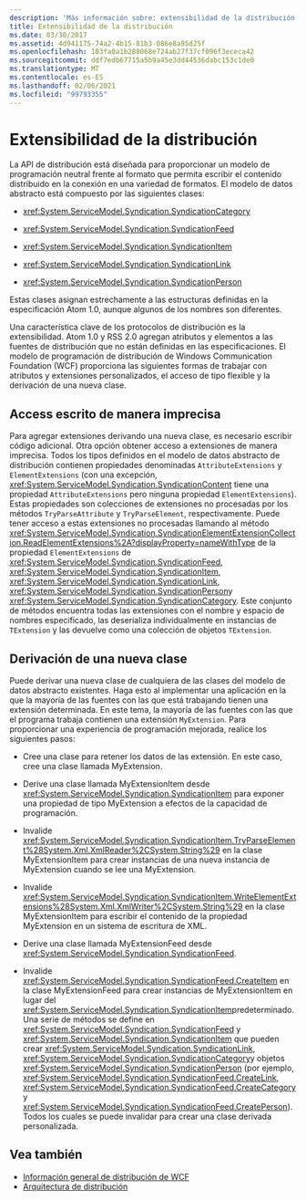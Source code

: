 ```yaml
---
description: 'Más información sobre: extensibilidad de la distribución'
title: Extensibilidad de la distribución
ms.date: 03/30/2017
ms.assetid: 4d941175-74a2-4b15-81b3-086e8a95d25f
ms.openlocfilehash: 103fa0a1b288068e724ab27f37cf096f3ececa42
ms.sourcegitcommit: ddf7edb67715a5b9a45e3dd44536dabc153c1de0
ms.translationtype: MT
ms.contentlocale: es-ES
ms.lasthandoff: 02/06/2021
ms.locfileid: "99793355"
---
```

# <a name="syndication-extensibility"></a>Extensibilidad de la distribución

La API de distribución está diseñada para proporcionar un modelo de programación neutral frente al formato que permita escribir el contenido distribuido en la conexión en una variedad de formatos. El modelo de datos abstracto está compuesto por las siguientes clases:  
  
- <xref:System.ServiceModel.Syndication.SyndicationCategory>  
  
- <xref:System.ServiceModel.Syndication.SyndicationFeed>  
  
- <xref:System.ServiceModel.Syndication.SyndicationItem>  
  
- <xref:System.ServiceModel.Syndication.SyndicationLink>  
  
- <xref:System.ServiceModel.Syndication.SyndicationPerson>  
  
 Estas clases asignan estrechamente a las estructuras definidas en la especificación Atom 1.0, aunque algunos de los nombres son diferentes.  
  
 Una característica clave de los protocolos de distribución es la extensibilidad. Atom 1.0 y RSS 2.0 agregan atributos y elementos a las fuentes de distribución que no están definidas en las especificaciones. El modelo de programación de distribución de Windows Communication Foundation (WCF) proporciona las siguientes formas de trabajar con atributos y extensiones personalizados, el acceso de tipo flexible y la derivación de una nueva clase.  
  
## <a name="loosely-typed-access"></a>Access escrito de manera imprecisa  

 Para agregar extensiones derivando una nueva clase, es necesario escribir código adicional. Otra opción obtener acceso a extensiones de manera imprecisa. Todos los tipos definidos en el modelo de datos abstracto de distribución contienen propiedades denominadas `AttributeExtensions` y `ElementExtensions` (con una excepción, <xref:System.ServiceModel.Syndication.SyndicationContent> tiene una propiedad `AttributeExtensions` pero ninguna propiedad `ElementExtensions`). Estas propiedades son colecciones de extensiones no procesadas por los métodos `TryParseAttribute` y `TryParseElement`, respectivamente. Puede tener acceso a estas extensiones no procesadas llamando al método <xref:System.ServiceModel.Syndication.SyndicationElementExtensionCollection.ReadElementExtensions%2A?displayProperty=nameWithType> de la propiedad `ElementExtensions` de <xref:System.ServiceModel.Syndication.SyndicationFeed>, <xref:System.ServiceModel.Syndication.SyndicationItem>, <xref:System.ServiceModel.Syndication.SyndicationLink>, <xref:System.ServiceModel.Syndication.SyndicationPerson>y <xref:System.ServiceModel.Syndication.SyndicationCategory>. Este conjunto de métodos encuentra todas las extensiones con el nombre y espacio de nombres especificado, las deserializa individualmente en instancias de `TExtension` y las devuelve como una colección de objetos `TExtension`.  
  
## <a name="deriving-a-new-class"></a>Derivación de una nueva clase  

 Puede derivar una nueva clase de cualquiera de las clases del modelo de datos abstracto existentes. Haga esto al implementar una aplicación en la que la mayoría de las fuentes con las que está trabajando tienen una extensión determinada. En este tema, la mayoría de las fuentes con las que el programa trabaja contienen una extensión `MyExtension`. Para proporcionar una experiencia de programación mejorada, realice los siguientes pasos:  
  
- Cree una clase para retener los datos de las extensión. En este caso, cree una clase llamada MyExtension.  
  
- Derive una clase llamada MyExtensionItem desde <xref:System.ServiceModel.Syndication.SyndicationItem> para exponer una propiedad de tipo MyExtension a efectos de la capacidad de programación.  
  
- Invalide <xref:System.ServiceModel.Syndication.SyndicationItem.TryParseElement%28System.Xml.XmlReader%2CSystem.String%29> en la clase MyExtensionItem para crear instancias de una nueva instancia de MyExtension cuando se lee una MyExtension.  
  
- Invalide <xref:System.ServiceModel.Syndication.SyndicationItem.WriteElementExtensions%28System.Xml.XmlWriter%2CSystem.String%29> en la clase MyExtensionItem para escribir el contenido de la propiedad MyExtension en un sistema de escritura de XML.  
  
- Derive una clase llamada MyExtensionFeed desde <xref:System.ServiceModel.Syndication.SyndicationFeed>.  
  
- Invalide <xref:System.ServiceModel.Syndication.SyndicationFeed.CreateItem> en la clase MyExtensionFeed para crear instancias de MyExtensionItem en lugar del <xref:System.ServiceModel.Syndication.SyndicationItem>predeterminado. Una serie de métodos se define en <xref:System.ServiceModel.Syndication.SyndicationFeed> y <xref:System.ServiceModel.Syndication.SyndicationItem> que pueden crear <xref:System.ServiceModel.Syndication.SyndicationLink>, <xref:System.ServiceModel.Syndication.SyndicationCategory>y objetos <xref:System.ServiceModel.Syndication.SyndicationPerson> (por ejemplo, <xref:System.ServiceModel.Syndication.SyndicationFeed.CreateLink>, <xref:System.ServiceModel.Syndication.SyndicationFeed.CreateCategory>y <xref:System.ServiceModel.Syndication.SyndicationFeed.CreatePerson>). Todos los cuales se puede invalidar para crear una clase derivada personalizada.  
  
## <a name="see-also"></a>Vea también

- [Información general de distribución de WCF](wcf-syndication-overview.md)
- [Arquitectura de distribución](architecture-of-syndication.md)
